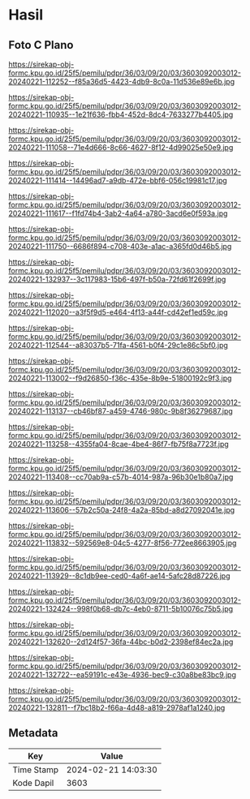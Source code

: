 # Hasil

## Foto C Plano

https://sirekap-obj-formc.kpu.go.id/25f5/pemilu/pdpr/36/03/09/20/03/3603092003012-20240221-112252--f85a36d5-4423-4db9-8c0a-11d536e89e6b.jpg

https://sirekap-obj-formc.kpu.go.id/25f5/pemilu/pdpr/36/03/09/20/03/3603092003012-20240221-110935--1e21f636-fbb4-452d-8dc4-7633277b4405.jpg

https://sirekap-obj-formc.kpu.go.id/25f5/pemilu/pdpr/36/03/09/20/03/3603092003012-20240221-111058--71e4d666-8c66-4627-8f12-4d99025e50e9.jpg

https://sirekap-obj-formc.kpu.go.id/25f5/pemilu/pdpr/36/03/09/20/03/3603092003012-20240221-111414--14496ad7-a9db-472e-bbf6-056c19981c17.jpg

https://sirekap-obj-formc.kpu.go.id/25f5/pemilu/pdpr/36/03/09/20/03/3603092003012-20240221-111617--f1fd74b4-3ab2-4a64-a780-3acd6e0f593a.jpg

https://sirekap-obj-formc.kpu.go.id/25f5/pemilu/pdpr/36/03/09/20/03/3603092003012-20240221-111750--6686f894-c708-403e-a1ac-a365fd0d46b5.jpg

https://sirekap-obj-formc.kpu.go.id/25f5/pemilu/pdpr/36/03/09/20/03/3603092003012-20240221-132937--3c117983-15b6-497f-b50a-72fd61f2699f.jpg

https://sirekap-obj-formc.kpu.go.id/25f5/pemilu/pdpr/36/03/09/20/03/3603092003012-20240221-112020--a3f5f9d5-e464-4f13-a44f-cd42ef1ed59c.jpg

https://sirekap-obj-formc.kpu.go.id/25f5/pemilu/pdpr/36/03/09/20/03/3603092003012-20240221-112544--a83037b5-71fa-4561-b0f4-29c1e86c5bf0.jpg

https://sirekap-obj-formc.kpu.go.id/25f5/pemilu/pdpr/36/03/09/20/03/3603092003012-20240221-113002--f9d26850-f36c-435e-8b9e-51800192c9f3.jpg

https://sirekap-obj-formc.kpu.go.id/25f5/pemilu/pdpr/36/03/09/20/03/3603092003012-20240221-113137--cb46bf87-a459-4746-980c-9b8f36279687.jpg

https://sirekap-obj-formc.kpu.go.id/25f5/pemilu/pdpr/36/03/09/20/03/3603092003012-20240221-113258--4355fa04-8cae-4be4-86f7-fb75f8a7723f.jpg

https://sirekap-obj-formc.kpu.go.id/25f5/pemilu/pdpr/36/03/09/20/03/3603092003012-20240221-113408--cc70ab9a-c57b-4014-987a-96b30e1b80a7.jpg

https://sirekap-obj-formc.kpu.go.id/25f5/pemilu/pdpr/36/03/09/20/03/3603092003012-20240221-113606--57b2c50a-24f8-4a2a-85bd-a8d27092041e.jpg

https://sirekap-obj-formc.kpu.go.id/25f5/pemilu/pdpr/36/03/09/20/03/3603092003012-20240221-113832--592569e8-04c5-4277-8f56-772ee8663905.jpg

https://sirekap-obj-formc.kpu.go.id/25f5/pemilu/pdpr/36/03/09/20/03/3603092003012-20240221-113929--8c1db9ee-ced0-4a6f-ae14-5afc28d87226.jpg

https://sirekap-obj-formc.kpu.go.id/25f5/pemilu/pdpr/36/03/09/20/03/3603092003012-20240221-132424--998f0b68-db7c-4eb0-8711-5b10076c75b5.jpg

https://sirekap-obj-formc.kpu.go.id/25f5/pemilu/pdpr/36/03/09/20/03/3603092003012-20240221-132620--2d124f57-36fa-44bc-b0d2-2398ef84ec2a.jpg

https://sirekap-obj-formc.kpu.go.id/25f5/pemilu/pdpr/36/03/09/20/03/3603092003012-20240221-132722--ea59191c-e43e-4936-bec9-c30a8be83bc9.jpg

https://sirekap-obj-formc.kpu.go.id/25f5/pemilu/pdpr/36/03/09/20/03/3603092003012-20240221-132811--f7bc18b2-f66a-4d48-a819-2978af1a1240.jpg


## Metadata

| Key        | Value               |
| ---------- | ------------------- |
| Time Stamp | 2024-02-21 14:03:30 |
| Kode Dapil | 3603                |



